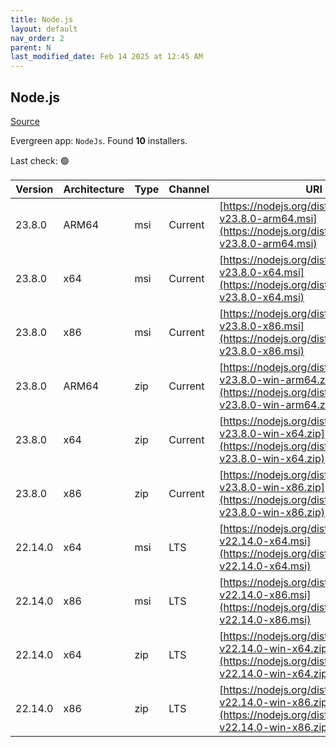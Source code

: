```yaml
---
title: Node.js
layout: default
nav_order: 2
parent: N
last_modified_date: Feb 14 2025 at 12:45 AM
---
```


## Node.js

[Source](https://nodejs.org/)

Evergreen app: `NodeJs`. Found **10** installers.

Last check: 🟢

| Version | Architecture | Type | Channel | URI                                                                                                                      |
| ------- | ------------ | ---- | ------- | ------------------------------------------------------------------------------------------------------------------------ |
| 23.8.0  | ARM64        | msi  | Current | [https://nodejs.org/dist/v23.8.0/node-v23.8.0-arm64.msi](https://nodejs.org/dist/v23.8.0/node-v23.8.0-arm64.msi)         |
| 23.8.0  | x64          | msi  | Current | [https://nodejs.org/dist/v23.8.0/node-v23.8.0-x64.msi](https://nodejs.org/dist/v23.8.0/node-v23.8.0-x64.msi)             |
| 23.8.0  | x86          | msi  | Current | [https://nodejs.org/dist/v23.8.0/node-v23.8.0-x86.msi](https://nodejs.org/dist/v23.8.0/node-v23.8.0-x86.msi)             |
| 23.8.0  | ARM64        | zip  | Current | [https://nodejs.org/dist/v23.8.0/node-v23.8.0-win-arm64.zip](https://nodejs.org/dist/v23.8.0/node-v23.8.0-win-arm64.zip) |
| 23.8.0  | x64          | zip  | Current | [https://nodejs.org/dist/v23.8.0/node-v23.8.0-win-x64.zip](https://nodejs.org/dist/v23.8.0/node-v23.8.0-win-x64.zip)     |
| 23.8.0  | x86          | zip  | Current | [https://nodejs.org/dist/v23.8.0/node-v23.8.0-win-x86.zip](https://nodejs.org/dist/v23.8.0/node-v23.8.0-win-x86.zip)     |
| 22.14.0 | x64          | msi  | LTS     | [https://nodejs.org/dist/v22.14.0/node-v22.14.0-x64.msi](https://nodejs.org/dist/v22.14.0/node-v22.14.0-x64.msi)         |
| 22.14.0 | x86          | msi  | LTS     | [https://nodejs.org/dist/v22.14.0/node-v22.14.0-x86.msi](https://nodejs.org/dist/v22.14.0/node-v22.14.0-x86.msi)         |
| 22.14.0 | x64          | zip  | LTS     | [https://nodejs.org/dist/v22.14.0/node-v22.14.0-win-x64.zip](https://nodejs.org/dist/v22.14.0/node-v22.14.0-win-x64.zip) |
| 22.14.0 | x86          | zip  | LTS     | [https://nodejs.org/dist/v22.14.0/node-v22.14.0-win-x86.zip](https://nodejs.org/dist/v22.14.0/node-v22.14.0-win-x86.zip) |
